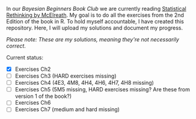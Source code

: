 In our *Bayesian Beginners Book Club* we are currently reading [Statistical Rethinking by McElreath](https://doi.org/10.1201/9780429029608). My goal is to do all the exercises from the 2nd Edition of the book in R. To hold myself accountable, I have created this repository. Here, I will upload my solutions and document my progress.

*Please note: These are my solutions, meaning they're not necessarily correct*.

Current status:

- [x] Exercises Ch2
- [ ] Exercises Ch3 (HARD exercises missing)
- [ ] Exercises Ch4 (4E3, 4M8, 4H4, 4H6, 4H7, 4H8 missing)
- [ ] Exercises Ch5 (5M5 missing, HARD exercises missing? Are these from version 1 of the book?)
- [ ] Exercises Ch6
- [ ] Exercises Ch7 (medium and hard missing)